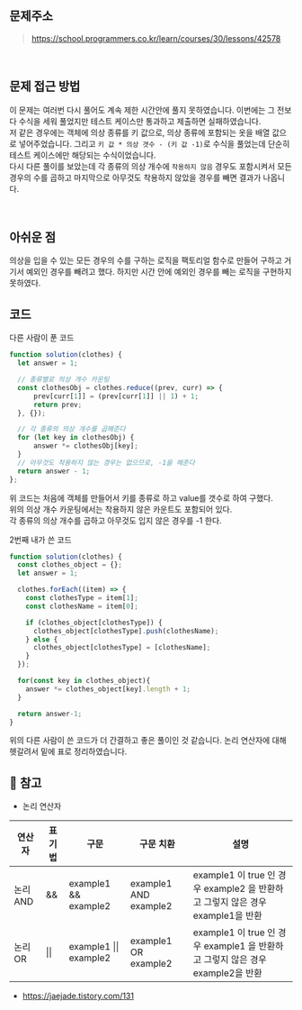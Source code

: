 ## 문제주소

> https://school.programmers.co.kr/learn/courses/30/lessons/42578

</br>

## 문제 접근 방법
이 문제는 여러번 다시 풀어도 계속 제한 시간안에 풀지 못하였습니다. 이번에는 그 전보다 수식을 세워 풀었지만 테스트 케이스만 통과하고 제출하면 실패하였습니다.  
저 같은 경우에는 객체에 의상 종류를 키 값으로, 의상 종류에 포함되는 옷을 배열 값으로 넣어주었습니다. 그리고 `키 값 * 의상 갯수 - (키 값 -1)`로 수식을 풀었는데 단순히 테스트 케이스에만 해당되는 수식이었습니다.  
다시 다른 풀이를 보았는데 각 종류의 의상 개수에 `착용하지 않음` 경우도 포함시켜서 모든 경우의 수를 곱하고 마지막으로 아무것도 착용하지 않았을 경우를 빼면 결과가 나옵니다.

</br>

## 아쉬운 점
의상을 입을 수 있는 모든 경우의 수를 구하는 로직을 팩토리얼 함수로 만들어 구하고 거기서 예외인 경우를 빼려고 했다. 하지만 시간 안에 예외인 경우를 빼는 로직을 구현하지 못하였다.


## 코드
다른 사람이 푼 코드
```js
function solution(clothes) {
  let answer = 1;

  // 종류별로 의상 개수 카운팅
  const clothesObj = clothes.reduce((prev, curr) => {
      prev[curr[1]] = (prev[curr[1]] || 1) + 1;
      return prev;
  }, {});

  // 각 종류의 의상 개수를 곱해준다
  for (let key in clothesObj) {
      answer *= clothesObj[key];
  }
  // 아무것도 착용하지 않는 경우는 없으므로, -1을 해준다
  return answer - 1;
};
```
위 코드는 처음에 객체를 만들어서 키를 종류로 하고 value를 갯수로 하여 구했다.  
위의 의상 개수 카운팅에서는 착용하지 않은 카운트도 포함되어 있다.  
각 종류의 의상 개수를 곱하고 아무것도 입지 않은 경우를 -1 한다.

2번째 내가 쓴 코드
```js
function solution(clothes) {
  const clothes_object = {};
  let answer = 1;

  clothes.forEach((item) => {
    const clothesType = item[1];
    const clothesName = item[0];

    if (clothes_object[clothesType]) {
      clothes_object[clothesType].push(clothesName);
    } else {
      clothes_object[clothesType] = [clothesName];
    }
  });

  for(const key in clothes_object){
    answer *= clothes_object[key].length + 1;
  }

  return answer-1;
}
```
위의 다른 사람이 쓴 코드가 더 간결하고 좋은 풀이인 것 같습니다. 논리 연산자에 대해 헷갈려서 밑에 표로 정리하였습니다.
<br/>

## 🔗 참고
- 논리 연산자 
  
연산자 | 표기법 | 구문 | 구문 치환 | 설명
------- | ------- | ------- | ------- | -------
논리 AND | && | example1 && example2 | example1 AND example2 | example1 이 true 인 경우 example2 을 반환하고 그렇지 않은 경우 example1을 반환
논리 OR | \|\| | example1 \|\| example2 | example1 OR example2 | example1 이 true 인 경우 example1 을 반환하고 그렇지 않은 경우 example2을 반환
- https://jaejade.tistory.com/131